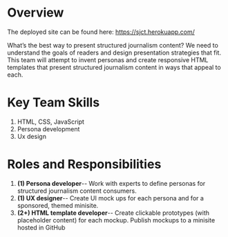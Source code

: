 # Overview
The deployed site can be found here: https://sjct.herokuapp.com/

What’s the best way to present structured journalism content? We need to understand the goals of readers and design presentation strategies that fit. This team will attempt to invent personas and create responsive HTML templates that present structured journalism content in ways that appeal to each.

# Key Team Skills
1. HTML, CSS, JavaScript
1. Persona development
1. Ux design

# Roles and Responsibilities
1. **(1) Persona developer**-- Work with experts to define personas for structured journalism content consumers.
1. **(1) UX designer**-- Create UI mock ups for each persona and for a sponsored, themed minisite.
1. **(2+) HTML template developer**-- Create clickable prototypes (with placeholder content) for each mockup. Publish mockups to a minisite hosted in GitHub
